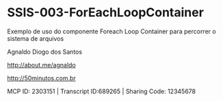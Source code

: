SSIS-003-ForEachLoopContainer
=============================

Exemplo de uso do componente Foreach Loop Container para percorrer o sistema de arquivos

Agnaldo Diogo dos Santos

http://about.me/agnaldo

http://50minutos.com.br

MCP ID: 2303151 | Transcript ID:689265 | Sharing Code: 12345678
